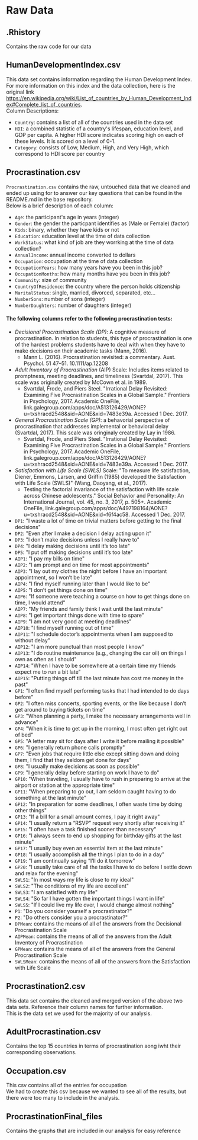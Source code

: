 # Raw Data 
## .Rhistory  
Contains the raw code for our data

## HumanDevelopmentIndex.csv  
This data set contains information regarding the Human Development Index. 
For more information on this index and the data collection, here is the original link https://en.wikipedia.org/wiki/List_of_countries_by_Human_Development_Index#Complete_list_of_countries.  
Column Descriptions:  
* `Country`: contains a list of all of the countries used in the data set 
* `HDI`: a combined statistic of a country's lifespan, education level, and GDP per capita. A higher HDI score indicates scoring high on each of these levels. It is scored on a level of 0-1. 
* `Category`: consists of Low, Medium, High, and Very High, which correspond to HDI score per country

## Procrastination.csv  
`Procrastination.csv` contains the raw, untouched data that we cleaned and ended up using for to answer our key questions that can be found in the README.md in the base repository.  
Below is a brief description of each column:  
* `Age`: the participant's age in years (integer)  
* `Gender`: the gender the particpant identifies as (Male or Female) (factor)  
* `Kids`: binary, whether they have kids or not  
* `Education`: education level at the time of data collection  
* `WorkStatus`: what kind of job are they worrking at the time of data collection?  
* `AnnualIncome`: annual income converted to dollars  
* `Occupation`: occupation at the time of data collection  
* `OccupationYears`: how many years have you been in this job?  
* `OccupationMonths`: how many months have you been in this job?  
* `Community`: size of community  
* `CountryOfResidence`: the country where the person holds citizenship  
* `MaritalStatus`: single, married, divorced, separated, etc...  
* `NumberSons`: number of sons (integer)  
* `NumberDaughters`: number of daughters (integer)  
#### The following columns refer to the following procrastination tests:  
* *Decisional Procrastination Scale (DP)*: A cognitive measure of procrastination. In relation to students, this type of procrastination is one of the hardest problems students have to deal with when they have to make decisions on their academic tasks (Mann, 2016).  
  * Mann L. (2016). Procrastination revisited: a commentary. Aust. Psychol. 51 47–51. 10.1111/ap.12208  
* *Adult Inventory of Procrastination* (AIP) Scale: Includes items related to promptness, meeting deadlines, and timeliness (Svartdal, 2017). This scale was originally created by McCown et al. in 1989.  
  * Svartdal, Frode, and Piers Steel. "Irrational Delay Revisited: Examining Five Procrastination Scales in a Global Sample." Frontiers in Psychology, 2017. Academic OneFile, link.galegroup.com/apps/doc/A513126429/AONE?u=txshracd2548&sid=AONE&xid=7483e39a. Accessed 1 Dec. 2017.  
* *General Procrastination Scale (GP)*: a behavorial perspective of procrastination that addresses implemental or behavioral delay (Svartdal, 2017). This scale was oringinaly created by Lay in 1986.  
  * Svartdal, Frode, and Piers Steel. "Irrational Delay Revisited: Examining Five Procrastination Scales in a Global Sample." Frontiers in Psychology, 2017. Academic OneFile, link.galegroup.com/apps/doc/A513126429/AONE?u=txshracd2548&sid=AONE&xid=7483e39a. Accessed 1 Dec. 2017.  
* *Satisfaction with Life Scale (SWLS)*  Scale: "To measure life satisfaction, Diener, Emmons, Larsen, and Griffin (1985) developed the Satisfaction with Life Scale (SWLS)" (Wang, Daoyang, et al., 2017).  
  * Testing the factorial invariance of the satisfaction with life scale across Chinese adolescents." Social Behavior and Personality: An International Journal, vol. 45, no. 3, 2017, p. 505+. Academic OneFile, link.galegroup.com/apps/doc/A497198164/AONE?u=txshracd2548&sid=AONE&xid=f6f4ac58. Accessed 1 Dec. 2017.  
* `DP1`: "I waste a lot of time on trivial matters before getting to the final decisions"  
* `DP2`: "Even after I make a decision I delay acting upon it"  
* `DP3`: "I don’t make decisions unless I really have to"  
* `DP4`: "I delay making decisions until it’s too late"  
* `DP5`: "I put off making decisions until it’s too late"  
* `AIP1`: "I pay my bills on time"  
* `AIP2`: "I am prompt and on time for most appointments"  
* `AIP3`: "I lay out my clothes the night before I have an important appointment, so I won’t be late"  
* `AIP4`: "I find myself running later than I would like to be"  
* `AIP5`: "I don’t get things done on time"  
* `AIP6`: "If someone were teaching a course on how to get things done on time, I would attend"  
* `AIP7`: "My friends and family think I wait until the last minute"  
* `AIP8`: "I get important things done with time to spare"  
* `AIP9`: "I am not very good at meeting deadlines"  
* `AIP10`: "I find myself running out of time"  
* `AIP11`: "I schedule doctor’s appointments when I am supposed to without delay"  
* `AIP12`: "I am more punctual than most people I know"  
* `AIP13`: "I do routine maintenance (e.g., changing the car oil) on things I own as often as I should"  
* `AIP14`: "When I have to be somewhere at a certain time my friends expect me to run a bit late"  
* `AIP15`: "Putting things off till the last minute has cost me money in the past"  
* `GP1`: "I often find myself performing tasks that I had intended to do days before"  
* `GP2`: "I often miss concerts, sporting events, or the like because I don’t get around to buying tickets on time"  
* `GP3`: "When planning a party, I make the necessary arrangements well in advance"  
* `GP4`: "When it is time to get up in the morning, I most often get right out of bed"  
* `GP5`: "A letter may sit for days after I write it before mailing it possible"  
* `GP6`: "I generally return phone calls promptly"  
* `GP7`: "Even jobs that require little else except sitting down and doing them, I find that they seldom get done for days"  
* `GP8`: "I usually make decisions as soon as possible"  
* `GP9`: "I generally delay before starting on work I have to do"  
* `GP10`: "When traveling, I usually have to rush in preparing to arrive at the airport or station at the appropriate time"  
* `GP11`: "When preparing to go out, I am seldom caught having to do something at the last minute"  
* `GP12`: "In preparation for some deadlines, I often waste time by doing other things"  
* `GP13`: "If a bill for a small amount comes, I pay it right away"  
* `GP14`: "I usually return a “RSVP” request very shortly after receiving it"  
* `GP15`: "I often have a task finished sooner than necessary"  
* `GP16`: "I always seem to end up shopping for birthday gifts at the last minute"  
* `GP17`: "I usually buy even an essential item at the last minute"  
* `GP18`: "I usually accomplish all the things I plan to do in a day"  
* `GP19`: "I am continually saying “I’ll do it tomorrow"  
* `GP20`: "I usually take care of all the tasks I have to do before I settle down and relax for the evening"  
* `SWLS1`: "In most ways my life is close to my ideal"  
* `SWLS2`: "The conditions of my life are excellent"  
* `SWLS3`: "I am satisfied with my life"  
* `SWLS4`: "So far I have gotten the important things I want in life"  
* `SWLS5`: "If I could live my life over, I would change almost nothing"  
* `P1`: "Do you consider yourself a procrastinator?"
* `P2`: "Do others consider you a procrastinator?"
* `DPMean`: contains the means of all of the answers from the Decisional Procrastination Scale  
* `AIPMean`: contains the means of all of the answers from the Adult Inventory of Procrastination  
* `GPMean`: contains the means of all of the answers from the General Procrastination Scale  
* `SWLSMean`: contains the means of all of the answers from the Satisfaction with Life Scale  

## Procrastination2.csv  
This data set contains the cleaned and merged version of the above two data sets. Reference their column names for further information.   
This is the data set we used for the majority of our analysis.  

## AdultProcrastination.csv 
Contains the top 15 countries in terms of procrastination aong iwht their corresponding observations.  

## Occupation.csv  
This csv contains all of the entries for occupation  
We had to create this csv because we wanted to see all of the results, but there were too many to include in the analysis.  

## ProcrastinationFinal_files  
Contains the graphs that are included in our analysis for easy reference
